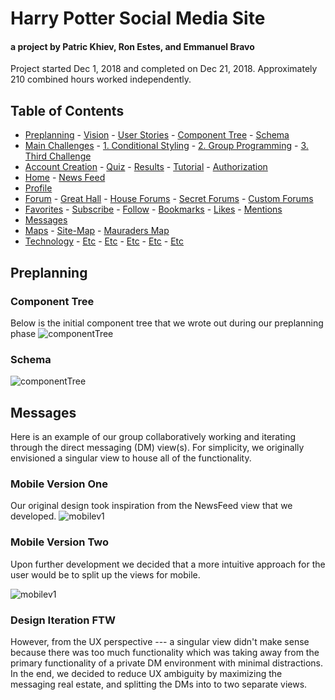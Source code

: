 # Harry Potter Social Media Site

#### a project by Patric Khiev, Ron Estes, and Emmanuel Bravo

Project started Dec 1, 2018 and completed on Dec 21, 2018.
Approximately 210 combined hours worked independently.

## Table of Contents

- [Preplanning](#preplanning) - [Vision](#vision) - [User Stories](#user-stories) - [Component Tree](#component-tree) - [Schema](#schema)
- [Main Challenges](#main-challenges) - [1. Conditional Styling](#conditional-styling) - [2. Group Programming](#averaged-profile-algorithm) - [3. Third Challenge](#profile-assignment-quiz-algorithm)
- [Account Creation](#account-creation) - [Quiz](#quiz) - [Results](#results) - [Tutorial](#tutorial) - [Authorization](#authorization)
- [Home](#home) - [News Feed](#news-feed)
- [Profile](#profile)
- [Forum](#forum) - [Great Hall](#great-hall) - [House Forums](#house-forums) - [Secret Forums](#secret-forums) - [Custom Forums](#custom-forums)
- [Favorites](#favorites) - [Subscribe](#subscribe) - [Follow](#follow) - [Bookmarks](#bookmarks) - [Likes](#likes) - [Mentions](#mentions)
- [Messages](#messages)
- [Maps](#maps) - [Site-Map](#site-map) - [Mauraders Map](#mauraders-map)
- [Technology](#technology) - [Etc](#) - [Etc](#) - [Etc](#) - [Etc](#) - [Etc](#)

## Preplanning

### Component Tree

Below is the initial component tree that we wrote out during our preplanning phase
![componentTree](https://s3.us-east-2.amazonaws.com/khamwas-readme/hp-component-tree-v1.png)

### Schema

![componentTree](https://s3.us-east-2.amazonaws.com/khamwas-readme/hp-schema-v1.png)

## Messages

Here is an example of our group collaboratively working and iterating through the direct messaging (DM) view(s). For simplicity, we originally envisioned a singular view to house all of the functionality.

### Mobile Version One

Our original design took inspiration from the NewsFeed view that we developed.
![mobilev1](https://s3.us-east-2.amazonaws.com/khamwas-readme/mobileDMv1.png)

### Mobile Version Two

Upon further development we decided that a more intuitive approach for the user would be to split up the views for mobile.

![mobilev1](https://s3.us-east-2.amazonaws.com/khamwas-readme/mobileDMv2.png)

### Design Iteration FTW

However, from the UX perspective --- a singular view didn't make sense because there was too much functionality which was taking away from the primary functionality of a private DM environment with minimal distractions. In the end, we decided to reduce UX ambiguity by maximizing the messaging real estate, and splitting the DMs into to two separate views.
